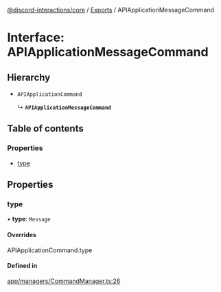 [@discord-interactions/core](../README.md) / [Exports](../modules.md) / APIApplicationMessageCommand

# Interface: APIApplicationMessageCommand

## Hierarchy

- `APIApplicationCommand`

  ↳ **`APIApplicationMessageCommand`**

## Table of contents

### Properties

- [type](APIApplicationMessageCommand.md#type)

## Properties

### type

• **type**: `Message`

#### Overrides

APIApplicationCommand.type

#### Defined in

[app/managers/CommandManager.ts:26](https://github.com/ssMMiles/discord-interactions/blob/ef474ab/packages/core/src/app/managers/CommandManager.ts#L26)
